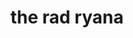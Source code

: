 ---
title: "the rad ryana"
product_type: "jacket"
is_women: true
is_men: 
is_unisex: true
is_variant: 
original_price: 40
sale_price: 30
color: "white"
sizes:
- size: "xxxs"
  stock: 0
- size: "xxs"
  stock: 9
- size: "xs"
  stock: 5
- size: "s"
  stock: 0
- size: "m"
  stock: 2
- size: "l"
  stock: 30
- size: "xl"
  stock: 1
- size: "xxl"
  stock: 10
- size: "xxxl"
  stock: 30

main_alt: "It's pretty rad jacket, right?"
description: "It's pretty rad jacket, right?"
material: "100% bamboo"
---